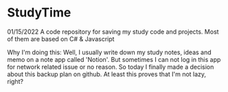 # StudyTime
01/15/2022
A code repository for saving my study code and projects. Most of them are based on C# &amp; Javascript

Why I'm doing this:
Well, I usually write down my study notes, ideas and memo on a note app called 'Notion'. But sometimes I can not log in this app for network related issue or no reason. So today I finally made a decision about this backup plan on github. At least this proves that I'm not lazy, right?
